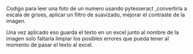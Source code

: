 Codigo para leer una foto de un numero usando pytesseract ,convertirla a escala de grises, aplicar un filtro de suavizado, mejorar el contraste de la imagen.

Una vez aplicado eso guarda el texto en un excel junto al nombre de la imagen solo faltaria limpiar los posibles errores que pueda tener al momento de
pasar el texto al excel. 


